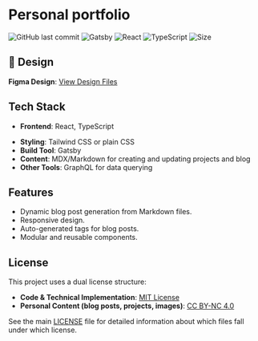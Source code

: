 # Personal portfolio

![GitHub last commit](https://img.shields.io/github/last-commit/microtower00/microtower00.github.io)
![Gatsby](https://img.shields.io/badge/Gatsby-663399?logo=gatsby&logoColor=white)
![React](https://img.shields.io/badge/React-20232A?logo=react&logoColor=61DAFB)
![TypeScript](https://img.shields.io/badge/TypeScript-007ACC?logo=typescript&logoColor=white)
![Size](https://img.shields.io/github/repo-size/microtower00/microtower00.github.io)

## 🎨 Design
**Figma Design**: <a href="https://www.figma.com/design/lDCCebziR0qbbw37erdyYn/Portfolio-brainstorm?node-id=58-2&t=aAjkigo4qGuFCx44-1" target="_blank" rel="noopener noreferrer">View Design Files</a>


## Tech Stack

- **Frontend**: React, TypeScript
<!-- - **Backend**: Node.js (if applicable) -->
- **Styling**: Tailwind CSS or plain CSS
- **Build Tool**: Gatsby
- **Content**: MDX/Markdown for creating and updating projects and blog
- **Other Tools**: GraphQL for data querying

## Features

- Dynamic blog post generation from Markdown files.
- Responsive design.
- Auto-generated tags for blog posts.
- Modular and reusable components.

## License

This project uses a dual license structure:

- **Code & Technical Implementation**: [MIT License](LICENSE-CODE)
- **Personal Content (blog posts, projects, images)**: [CC BY-NC 4.0](LICENSE-CONTENT)

See the main [LICENSE](LICENSE) file for detailed information about which files fall under which license.
